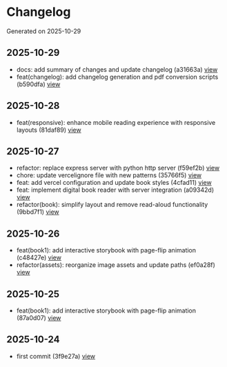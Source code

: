 # Changelog

Generated on 2025-10-29

## 2025-10-29

- docs: add summary of changes and update changelog (a31663a) [view](https://github.com/Wahee-aljabir/Book/commit/a31663af7f67f20ff973ebb56283db7904fd8f7e)
- feat(changelog): add changelog generation and pdf conversion scripts (b590dfa) [view](https://github.com/Wahee-aljabir/Book/commit/b590dfaab3a2f3d26c4695b28545880b8df8f374)

## 2025-10-28

- feat(responsive): enhance mobile reading experience with responsive layouts (81daf89) [view](https://github.com/Wahee-aljabir/Book/commit/81daf89e3cd483dc2cd0a7fab4c0eee2cba65a3d)

## 2025-10-27

- refactor: replace express server with python http server (f59ef2b) [view](https://github.com/Wahee-aljabir/Book/commit/f59ef2bc0ca0eb7c3b523358690b1b3516371a6c)
- chore: update vercelignore file with new patterns (35766f5) [view](https://github.com/Wahee-aljabir/Book/commit/35766f5535587426bbfc932c28edc0616f4eae70)
- feat: add vercel configuration and update book styles (4cfad11) [view](https://github.com/Wahee-aljabir/Book/commit/4cfad1148efe6e43ec6ad7d52b79377fa3ad71b0)
- feat: implement digital book reader with server integration (a09342d) [view](https://github.com/Wahee-aljabir/Book/commit/a09342d55a9fb6b3020a6bbbacbe52a17d83c311)
- refactor(book): simplify layout and remove read-aloud functionality (9bbd7f1) [view](https://github.com/Wahee-aljabir/Book/commit/9bbd7f187c06c751c0d76ebd459afeedc927adc4)

## 2025-10-26

- feat(book1): add interactive storybook with page-flip animation (c48427e) [view](https://github.com/Wahee-aljabir/Book/commit/c48427ee18303c7b371550c121bf2c5820085874)
- refactor(assets): reorganize image assets and update paths (ef0a28f) [view](https://github.com/Wahee-aljabir/Book/commit/ef0a28f55b751239f3025c15b2d0e92f126b3215)

## 2025-10-25

- feat(book1): add interactive storybook with page-flip animation (87a0d07) [view](https://github.com/Wahee-aljabir/Book/commit/87a0d071038704a1d8cecd401f0526e2cfcb903e)

## 2025-10-24

- first commit (3f9e27a) [view](https://github.com/Wahee-aljabir/Book/commit/3f9e27ae69f072cea7f465551c94d3611fa213c2)

